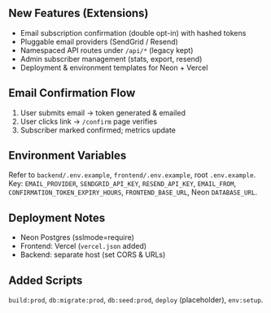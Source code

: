 ## New Features (Extensions)

- Email subscription confirmation (double opt-in) with hashed tokens
- Pluggable email providers (SendGrid / Resend)
- Namespaced API routes under `/api/*` (legacy kept)
- Admin subscriber management (stats, export, resend)
- Deployment & environment templates for Neon + Vercel

## Email Confirmation Flow
1. User submits email -> token generated & emailed
2. User clicks link -> `/confirm` page verifies
3. Subscriber marked confirmed; metrics update

## Environment Variables
Refer to `backend/.env.example`, `frontend/.env.example`, root `.env.example`.
Key: `EMAIL_PROVIDER`, `SENDGRID_API_KEY`, `RESEND_API_KEY`, `EMAIL_FROM`, `CONFIRMATION_TOKEN_EXPIRY_HOURS`, `FRONTEND_BASE_URL`, Neon `DATABASE_URL`.

## Deployment Notes
- Neon Postgres (sslmode=require)
- Frontend: Vercel (`vercel.json` added)
- Backend: separate host (set CORS & URLs)

## Added Scripts
`build:prod`, `db:migrate:prod`, `db:seed:prod`, `deploy` (placeholder), `env:setup`.
